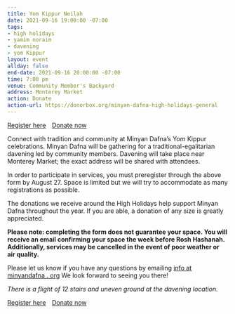 ```yaml
---
title: Yom Kippur Neilah
date: 2021-09-16 19:00:00 -07:00
tags:
- high holidays
- yamim noraim
- davening
- yom Kippur
layout: event
allday: false
end-date: 2021-09-16 20:00:00 -07:00
time: 7:00 pm
venue: Community Member's Backyard
address: Monterey Market
action: Donate
action-url: https://donorbox.org/minyan-dafna-high-holidays-general
---
```

<a href="https://airtable.com/shrXYN9aHVeqkTRcn" style="margin-right: 10px" class="btn btn-primary">Register here</a> <a href="https://donorbox.org/minyan-dafna-high-holidays-general" target="_blank" class="btn btn-secondary">Donate now</a>


Connect with tradition and community at Minyan Dafna’s Yom Kippur celebrations.
Minyan Dafna will be gathering for a traditional-egalitarian davening led by community members. Davening will take place near Monterey Market; the exact address will be shared with attendees.

In order to participate in services, you must preregister through the above form by August 27. Space is limited but we will try to accommodate as many registrations as possible.

The donations we receive around the High Holidays help support Minyan Dafna throughout the year.
If you are able, a donation of any size is greatly appreciated.

**Please note: completing the form does not guarantee your space.
You will receive an email confirming your space the week before Rosh Hashanah.
Additionally, services may be cancelled in the event of poor weather or air quality.**

Please let us know if you have any questions by emailing [info at minyandafna . org](mailto:info@minyandafna.org)
We look forward to seeing you there!

_There is a flight of 12 stairs and uneven ground at the davening location._

<a href="https://airtable.com/shrXYN9aHVeqkTRcn" style="margin-right: 10px" class="btn btn-primary">Register here</a>
<a href="https://donorbox.org/minyan-dafna-high-holidays-general" target="_blank" class="btn btn-secondary">Donate now</a>
